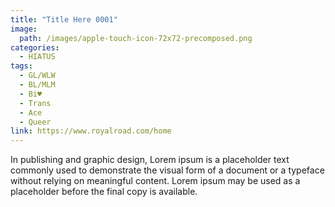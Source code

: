 ```yaml
---
title: "Title Here 0001"
image: 
  path: /images/apple-touch-icon-72x72-precomposed.png
categories:
  - HIATUS
tags:
  - GL/WLW
  - BL/MLM
  - Bi♥
  - Trans
  - Ace
  - Queer
link: https://www.royalroad.com/home
---
```


In publishing and graphic design, Lorem ipsum is a placeholder text commonly used to demonstrate the visual form of a document or a typeface without relying on meaningful content. Lorem ipsum may be used as a placeholder before the final copy is available.
